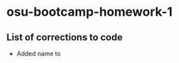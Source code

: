 # osu-bootcamp-homework-1

## List of corrections to code
- Added name to <title>
- Added id tag to <section> "search-engine-optimization" to resolve link from <nav> bar 
- Consolidated multiple duplicated lines in CSS into single line 
- Added semantic html throughout 
- Added alt tags to images 
- Removed unnecessary /img> closing tag
